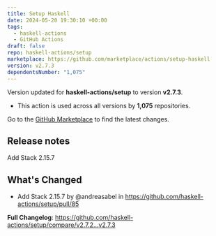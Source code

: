 ```yaml
---
title: Setup Haskell
date: 2024-05-20 19:30:10 +00:00
tags:
  - haskell-actions
  - GitHub Actions
draft: false
repo: haskell-actions/setup
marketplace: https://github.com/marketplace/actions/setup-haskell
version: v2.7.3
dependentsNumber: "1,075"
---
```



Version updated for **haskell-actions/setup** to version **v2.7.3**.
- This action is used across all versions by **1,075** repositories.

Go to the [GitHub Marketplace](https://github.com/marketplace/actions/setup-haskell) to find the latest changes.

## Release notes

Add Stack 2.15.7


## What's Changed
* Add Stack 2.15.7 by @andreasabel in https://github.com/haskell-actions/setup/pull/85


**Full Changelog**: https://github.com/haskell-actions/setup/compare/v2.7.2...v2.7.3
